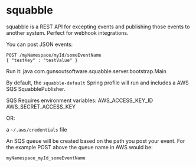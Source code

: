 # squabble
squabble is a REST API for excepting events and publishing those events to another system. Perfect for webhook integrations.

You can post JSON events:

    POST /myNamespace/myId/someEventName
    { "testKey" : "testValue" }

Run it:
   java com.gunsoutsoftware.squabble.server.bootstrap.Main

By default, the `squabble-default` Spring profile will run and includes a AWS SQS SquabblePublisher.

SQS Requires environment variables:
    AWS_ACCESS_KEY_ID
    AWS_SECRET_ACCESS_KEY

OR:

   a `~/.aws/credentials` file

 
An SQS queue will be created based on the path you post your event. For the example POST above the queue name in AWS would be:

    myNamespace_myId_someEventName

